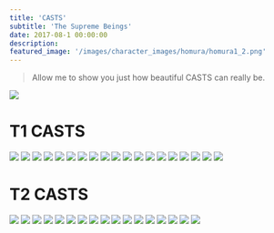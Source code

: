 ```yaml
---
title: 'CASTS'
subtitle: 'The Supreme Beings'
date: 2017-08-1 00:00:00
description: 
featured_image: '/images/character_images/homura/homura1_2.png'
---
```

> Allow me to show you just how beautiful CASTS can really be.

![](/images/character_images/casts/fractalcast21.png)

# T1 CASTS

<div class="gallery" data-columns="4">
	<img src="/images/character_images/casts/leonidascast5.png">
	<img src="/images/character_images/casts/fractalus25.png">
	<img src="/images/character_images/casts/fractalcast23.png">
	<img src="/images/character_images/casts/fractalcast11.png">
	<img src="/images/character_images/casts/marinacast8.png">
	<img src="/images/character_images/casts/marinacast3.png">
	<img src="/images/character_images/casts/arkumacast3.png">
	<img src="/images/character_images/casts/leonidascast4.png">
	<img src="/images/character_images/homura/fractalcast19_1.png">
	<img src="/images/character_images/homura/homura1_2.png">
	<img src="/images/character_images/casts/mars18.png">
	<img src="/images/character_images/casts/mars11.png">
	<img src="/images/character_images/casts/fractalcast10.png">
	<img src="/images/character_images/casts/leocast3.png">
	<img src="/images/character_images/casts/fractalus24.png">
	<img src="/images/character_images/casts/arkumacast1.png">
	<img src="/images/character_images/casts/arkumacast2_1.png">
	<img src="/images/character_images/casts/mars15.png">
	<img src="/images/character_images/casts/fractalcast0.png">
</div>

# T2 CASTS

<div class="gallery" data-columns="4">
	<img src="/images/character_images/casts/fractalus26.png">
	<img src="/images/character_images/casts/fractalus28.png">
	<img src="/images/character_images/casts/fractalcast25.png">
	<img src="/images/character_images/casts/fractalcast24.png">
	<img src="/images/character_images/casts/homura1_1.png">
	<img src="/images/character_images/casts/fractalcast22.png">
	<img src="/images/character_images/casts/fractalcast18.png">
	<img src="/images/character_images/casts/fractalcast17.png">
	<img src="/images/character_images/casts/fractalcast16.png">
	<img src="/images/character_images/casts/fractalcast15.png">
	<img src="/images/character_images/casts/marinacast6.png">
	<img src="/images/character_images/casts/marina7.png">
	<img src="/images/character_images/casts/fractalus27.png">
	<img src="/images/character_images/casts/fractalcast14_2.png">
	<img src="/images/character_images/casts/homura2.png">
	<img src="/images/character_images/casts/fractalcast7.png">
	<img src="/images/character_images/casts/fractalcast2.png">
</div>
